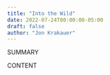 ```yaml
---
title: "Into the Wild"
date: 2022-07-24T00:00:00-05:00
draft: false
author: "Jon Krakauer"
---
```


SUMMARY

<!--more-->

CONTENT